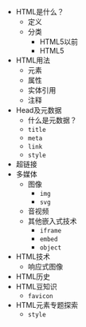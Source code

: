 - HTML是什么？
  - 定义
  - 分类
    - HTML5以前
    - HTML5
- HTML用法
  - 元素
  - 属性
  - 实体引用
  - 注释
- Head及元数据
  - 什么是元数据？
  - `title`
  - `meta`
  - `link`
  - `style`
- 超链接
- 多媒体
  - 图像
    - `img`
    - `svg`
  - 音视频
  - 其他嵌入式技术
    - `iframe`
    - `embed`
    - `object`
- HTML技术
  - 响应式图像
- HTML历史
- HTML豆知识
  - `favicon`
- HTML元素专题探索
  - `style`